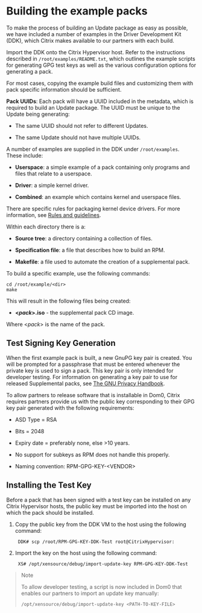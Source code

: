 # Building the example packs

To make the process of building an Update package as easy as possible, we have included a number of examples in the Driver Development Kit (DDK), which Citrix makes available to our partners with each build.

Import the DDK onto the Citrix Hypervisor host.
Refer to the instructions described in `/root/examples/README.txt`, which outlines the example scripts for generating GPG test keys as well as the various configuration options for generating a pack.

For most cases, copying the example build files and customizing them with pack specific information should be sufficient.

**Pack UUIDs**: Each pack will have a UUID included in the metadata, which is required to build an Update package.
The UUID must be unique to the Update being generating:

-  The same UUID should not refer to different Updates.

-  The same Update should not have multiple UUIDs.

A number of examples are supplied in the DDK under `/root/examples`.
These include:

-  **Userspace**: a simple example of a pack containing only programs and files that relate to a userspace.

-  **Driver**: a simple kernel driver.

-  **Combined**: an example which contains kernel and userspace files.

There are specific rules for packaging kernel device drivers.
For more information, see [Rules and guidelines](./rules-and-guidelines.md).

Within each directory there is a:

-  **Source tree**: a directory containing a collection of files.

-  **Specification file**: a file that describes how to build an RPM.

-  **Makefile**: a file used to automate the creation of a supplemental pack.

To build a specific example, use the following commands:

    cd /root/example/<dir>
    make

This will result in the following files being created:

-  **&lt;*pack*&gt;.iso** - the supplemental pack CD image.

Where &lt;*pack*&gt; is the name of the pack.

## Test Signing Key Generation

When the first example pack is built, a new GnuPG key pair is created.
You will be prompted for a passphrase that must be entered whenever the
private key is used to sign a pack. This key pair is only intended for
developer testing. For information on generating a key pair to
use for released Supplemental packs, see [The GNU Privacy Handbook](https://www.gnupg.org/gph/en/manual/c14.html).

To allow partners to release software that is installable in Dom0,
Citrix requires partners provide us with the public key corresponding to
their GPG key pair generated with the following requirements:

-  ASD Type = RSA

-  Bits = 2048

-  Expiry date = preferably none, else &gt;10 years.

-  No support for subkeys as RPM does not handle this properly.

-  Naming convention: RPM-GPG-KEY-&lt;VENDOR&gt;

## Installing the Test Key

Before a pack that has been signed with a test key can be installed on
any Citrix Hypervisor hosts, the public key must be imported into the host on
which the pack should be installed.

1.  Copy the public key from the DDK VM to the host using the following
    command:

         DDK# scp /root/RPM-GPG-KEY-DDK-Test root@CitrixHypervisor:

1.  Import the key on the host using the following command:

         XS# /opt/xensource/debug/import-update-key RPM-GPG-KEY-DDK-Test

> Note
>
> To allow developer testing, a script is now included in Dom0 that enables our partners to import an update key manually:
>
>```bash
>/opt/xensource/debug/import-update-key <PATH-TO-KEY-FILE>
>```